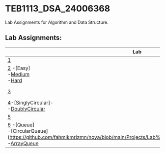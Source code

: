 # TEB1113_DSA_24006368
Lab Assignments for Algorithm and Data Structure.

## Lab Assignments:

| Lab |  Assignments                                                                                                                          |
|-----|---------------------------------------------------------------------------------------------------------------------------------------|
|  [1](https://github.com/fahmikmrlzmn/noya/blob/main/Projects/Lab%201/22012016_Fahmi_L1.txt) |-[Array]|
|[2](https://github.com/fahmikmrlzmn/noya/blob/main/Projects/Lab%202/22012016_Fahmi_L2_easy.txt) -[Easy] <br> -[Medium](https://github.com/fahmikmrlzmn/noya/blob/main/Projects/Lab%202/22012016_Fahmi_L2_Medium.txt)<br> -[Hard](https://github.com/fahmikmrlzmn/noya/blob/main/Projects/Lab%202/22012016_Fahmi_L2_Hard.txt) |
|[3](https://github.com/fahmikmrlzmn/noya/blob/main/Projects/Lab%203/22012016_Fahmi_L3.txt) | -[Linked List] 
|[4](https://github.com/fahmikmrlzmn/noya/blob/main/Projects/Lab%204/22012016_Fahmi_L4_SInglyCircular.txt)-[SinglyCircular]- <br> -[DoublyCircular](https://github.com/fahmikmrlzmn/noya/blob/main/Projects/Lab%204/22012016_Fahmi_L4_DoublyCircular.txt)|
|[5](https://github.com/fahmikmrlzmn/noya/blob/main/Projects/Lab%205/22012016_Fahmi_L5.txt)|
|[6](https://github.com/fahmikmrlzmn/noya/blob/main/Projects/Lab%206/22012016_Fahmi_L6_Queue.txt) -[Queue] <br> -[CircularQueue] (https://github.com/fahmikmrlzmn/noya/blob/main/Projects/Lab%206/22012016_Fahmi_L6_CircularQueue.txt)<br> -[ArrayQueue](https://github.com/fahmikmrlzmn/noya/blob/main/Projects/Lab%206/22012016_Fahmi_L6_ArrayQueue.txt)|
